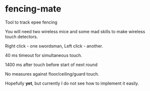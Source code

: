 # fencing-mate
Tool to track epee fencing

You will need two wireless mice and some mad skills to make wireless touch detectors.

Right click - one swordsman, Left click - another.

40 ms timeout for simultaneous touch.

1400 ms after touch before start of next round


No measures against floor/ceiling/guard touch. 

Hopefully **yet**, but currently I do not see how to implement it easily.
